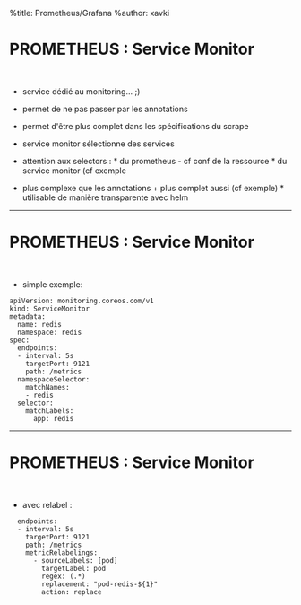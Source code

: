 %title: Prometheus/Grafana
%author: xavki


# PROMETHEUS : Service Monitor


<br>

* service dédié au monitoring... ;)

* permet de ne pas passer par les annotations

* permet d'être plus complet dans les spécifications du scrape

* service monitor sélectionne des services

* attention aux selectors :
		* du prometheus - cf conf de la ressource
		* du service monitor (cf exemple

* plus complexe que les annotations + plus complet aussi (cf exemple)
		* utilisable de manière transparente avec helm

--------------------------------------------------------------------------

# PROMETHEUS : Service Monitor

<br>

* simple exemple:

```
apiVersion: monitoring.coreos.com/v1
kind: ServiceMonitor
metadata:
  name: redis
  namespace: redis
spec:
  endpoints:
  - interval: 5s
    targetPort: 9121
    path: /metrics
  namespaceSelector:
    matchNames:
    - redis
  selector:
    matchLabels:
      app: redis
```

----------------------------------------------------------------------------

# PROMETHEUS : Service Monitor

<br>

* avec relabel :

```
  endpoints:
  - interval: 5s
    targetPort: 9121
    path: /metrics
    metricRelabelings:
      - sourceLabels: [pod]
        targetLabel: pod
        regex: (.*)
        replacement: "pod-redis-${1}"
        action: replace
```

